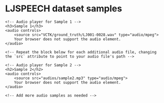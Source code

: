 <html lang="en">
<head>
    <meta charset="UTF-8">
    <title>VOCODER AUDIO SAMPLES</title>
</head>
<body>
    <h1>LJSPEECH dataset samples</h1>
    
    <!-- Audio player for Sample 1 -->
    <h3>Sample 1</h3>
    <audio controls>
        <source src="VCTK/ground_truth/LJ001-0028.wav" type="audio/mpeg">
        Your browser does not support the audio element.
    </audio>

    <!-- Repeat the block below for each additional audio file, changing the `src` attribute to point to your audio file's path -->
    
    <!-- Audio player for Sample 2 -->
    <h2>Sample 2</h2>
    <audio controls>
        <source src="audios/sample2.mp3" type="audio/mpeg">
        Your browser does not support the audio element.
    </audio>

    <!-- Add more audio samples as needed -->

</body>
</html>

